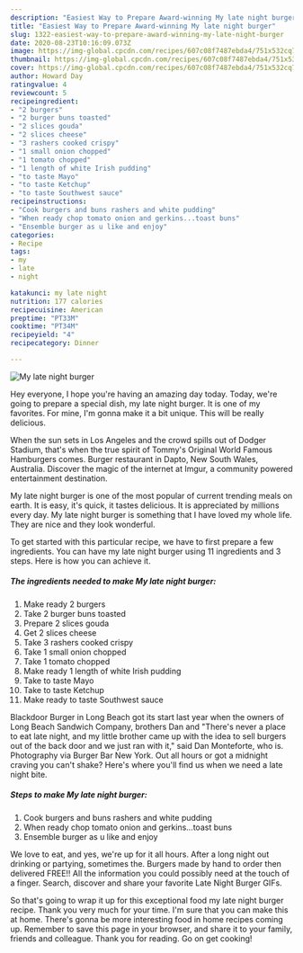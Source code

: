 ```yaml
---
description: "Easiest Way to Prepare Award-winning My late night burger"
title: "Easiest Way to Prepare Award-winning My late night burger"
slug: 1322-easiest-way-to-prepare-award-winning-my-late-night-burger
date: 2020-08-23T10:16:09.073Z
image: https://img-global.cpcdn.com/recipes/607c08f7487ebda4/751x532cq70/my-late-night-burger-recipe-main-photo.jpg
thumbnail: https://img-global.cpcdn.com/recipes/607c08f7487ebda4/751x532cq70/my-late-night-burger-recipe-main-photo.jpg
cover: https://img-global.cpcdn.com/recipes/607c08f7487ebda4/751x532cq70/my-late-night-burger-recipe-main-photo.jpg
author: Howard Day
ratingvalue: 4
reviewcount: 5
recipeingredient:
- "2 burgers"
- "2 burger buns toasted"
- "2 slices gouda"
- "2 slices cheese"
- "3 rashers cooked crispy"
- "1 small onion chopped"
- "1 tomato chopped"
- "1 length of white Irish pudding"
- "to taste Mayo"
- "to taste Ketchup"
- "to taste Southwest sauce"
recipeinstructions:
- "Cook burgers and buns rashers and white pudding"
- "When ready chop tomato onion and gerkins...toast buns"
- "Ensemble burger as u like and enjoy"
categories:
- Recipe
tags:
- my
- late
- night

katakunci: my late night 
nutrition: 177 calories
recipecuisine: American
preptime: "PT33M"
cooktime: "PT34M"
recipeyield: "4"
recipecategory: Dinner

---
```



![My late night burger](https://img-global.cpcdn.com/recipes/607c08f7487ebda4/751x532cq70/my-late-night-burger-recipe-main-photo.jpg)

Hey everyone, I hope you're having an amazing day today. Today, we're going to prepare a special dish, my late night burger. It is one of my favorites. For mine, I'm gonna make it a bit unique. This will be really delicious.

When the sun sets in Los Angeles and the crowd spills out of Dodger Stadium, that&#39;s when the true spirit of Tommy&#39;s Original World Famous Hamburgers comes. Burger restaurant in Dapto, New South Wales, Australia. Discover the magic of the internet at Imgur, a community powered entertainment destination.

My late night burger is one of the most popular of current trending meals on earth. It is easy, it's quick, it tastes delicious. It is appreciated by millions every day. My late night burger is something that I have loved my whole life. They are nice and they look wonderful.


To get started with this particular recipe, we have to first prepare a few ingredients. You can have my late night burger using 11 ingredients and 3 steps. Here is how you can achieve it.

<!--inarticleads1-->

##### The ingredients needed to make My late night burger:

1. Make ready 2 burgers
1. Take 2 burger buns toasted
1. Prepare 2 slices gouda
1. Get 2 slices cheese
1. Take 3 rashers cooked crispy
1. Take 1 small onion chopped
1. Take 1 tomato chopped
1. Make ready 1 length of white Irish pudding
1. Take to taste Mayo
1. Take to taste Ketchup
1. Make ready to taste Southwest sauce


Blackdoor Burger in Long Beach got its start last year when the owners of Long Beach Sandwich Company, brothers Dan and &#34;There&#39;s never a place to eat late night, and my little brother came up with the idea to sell burgers out of the back door and we just ran with it,&#34; said Dan Monteforte, who is. Photography via Burger Bar New York. Out all hours or got a midnight craving you can&#39;t shake? Here&#39;s where you&#39;ll find us when we need a late night bite. 

<!--inarticleads2-->

##### Steps to make My late night burger:

1. Cook burgers and buns rashers and white pudding
1. When ready chop tomato onion and gerkins...toast buns
1. Ensemble burger as u like and enjoy


We love to eat, and yes, we&#39;re up for it all hours. After a long night out drinking or partying, sometimes the. Burgers made by hand to order then delivered FREE!! All the information you could possibly need at the touch of a finger. Search, discover and share your favorite Late Night Burger GIFs. 

So that's going to wrap it up for this exceptional food my late night burger recipe. Thank you very much for your time. I'm sure that you can make this at home. There's gonna be more interesting food in home recipes coming up. Remember to save this page in your browser, and share it to your family, friends and colleague. Thank you for reading. Go on get cooking!
